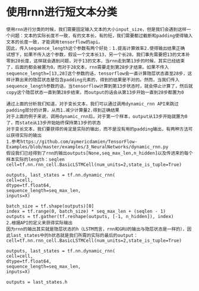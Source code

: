 # 使用rnn进行短文本分类

	使用rnn进行分类的时候，我们需要固定输入文本的大小input_size，但是我们会遇到这样一个问题：文本的实际长度不一致，有的文本长，有的短，我们需要都过截断和padding使得输入文本的长度一致，才能调用tensorflow的api。
	因此，传入sequence_length这个参数有两个好处：1.提高计算效率2.使得输出结果正确
	试想下，如果不传入这个参数，假设一个文本长13，另一个长28，我们事先需要把13的文本补零到28长度，这样就会遇到问题，对于13的文本，当rnn走到第13步的时候，其实已经结束了，后面的都会被置为0，而对于28文本，rnn需要走到第28步才结束。如果不传入sequence_length=[13,28]这个参数的话，tensorflow会一直计算隐层状态直至28步，这样计算出来的隐层状态是包含padding元素的，得到的结果是不对的。然而，当我们传入sequence_length参数的话，当tensorflow计算到第13步状态时，就会停止计算了，然后就copy这个隐层状态一直到第28步结束，而output的话会从第13步开始一直到28步都置为0
	
	通过上面的分析我们知道，对于变长文本，我们可以通过调用dynamic_rnn API来跳过padding部分的计算，从而1.减少计算量2.得到正确结果
	对于上面的例子来说，调用dynamic_rnn后，对于第一个样本，output从13步开始就置为0了，而state从13步开始始终保持第13步的状态
	对于变长文本，我们要获得的肯定是实际的输出，而不是没有用的padding输出，有两种方法可以获得实际的输出
	1.参考https://github.com/aymericdamien/TensorFlow-Examples/blob/master/examples/3_NeuralNetworks/dynamic_rnn.py
	假设我们已经得到了rnn的输出outputs[None,seq_max_len,n_hidden]以及传进来的每个样本实际的length：seqlen
	cell=tf.nn.rnn_cell.BasicLSTMCell(num_units=2,state_is_tuple=True)
	
	outputs, last_states = tf.nn.dynamic_rnn(
    cell=cell,
    dtype=tf.float64,
    sequence_length=seq_max_len,
    inputs=X)
	
	batch_size = tf.shape(outputs)[0]
	index = tf.range(0, batch_size) * seq_max_len + (seqlen - 1)
	outputs = tf.gather(tf.reshape(outputs, [-1, n_hidden]), index)
	2.根据API的定义来获得实际输出
	因为rnn的输出其实就是隐层状态的h（LSTM而言，rnn和GRU的输出与隐层状态是一样的），因此last_states中的h状态就是我们所需的实际的最后的output：
	cell=tf.nn.rnn_cell.BasicLSTMCell(num_units=2,state_is_tuple=True)
	
	outputs, last_states = tf.nn.dynamic_rnn(
    cell=cell,
    dtype=tf.float64,
    sequence_length=seq_max_len,
    inputs=X)

	outputs = last_states.h
